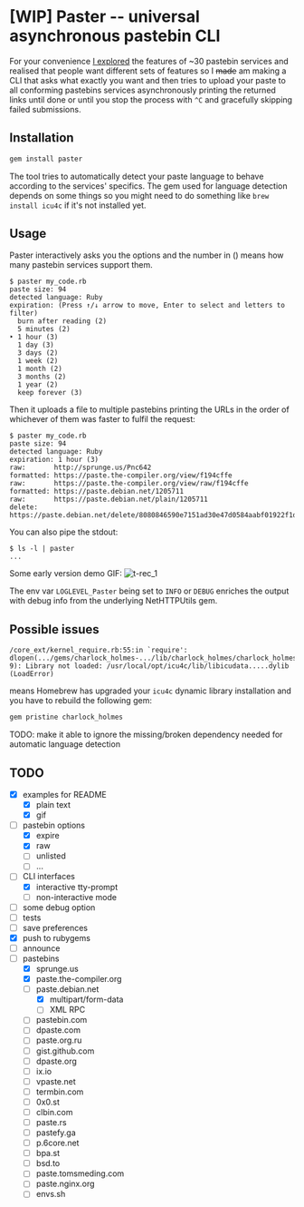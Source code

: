 # [WIP] Paster -- universal asynchronous pastebin CLI

For your convenience [I explored](https://github.com/Nakilon/pcbr-demo/blob/master/pastebins.txt) the features of ~30 pastebin services and realised that people want different sets of features so I ~~made~~ am making a CLI that asks what exactly you want and then tries to upload your paste to all conforming pastebins services asynchronously printing the returned links until done or until you stop the process with `^C` and gracefully skipping failed submissions.

## Installation

```bash
gem install paster
```

The tool tries to automatically detect your paste language to behave according to the services' specifics. The gem used for language detection depends on some things so you might need to do something like `brew install icu4c` if it's not installed yet.

## Usage

Paster interactively asks you the options and the number in () means how many pastebin services support them.

```none
$ paster my_code.rb
paste size: 94
detected language: Ruby
expiration: (Press ↑/↓ arrow to move, Enter to select and letters to filter)
  burn after reading (2)
  5 minutes (2)
‣ 1 hour (3)
  1 day (3)
  3 days (2)
  1 week (2)
  1 month (2)
  3 months (2)
  1 year (2)
  keep forever (3)
```

Then it uploads a file to multiple pastebins printing the URLs in the order of whichever of them was faster to fulfil the request:

```none
$ paster my_code.rb
paste size: 94
detected language: Ruby
expiration: 1 hour (3)
raw:       http://sprunge.us/Pnc642
formatted: https://paste.the-compiler.org/view/f194cffe
raw:       https://paste.the-compiler.org/view/raw/f194cffe
formatted: https://paste.debian.net/1205711
raw:       https://paste.debian.net/plain/1205711
delete:    https://paste.debian.net/delete/8080846590e7151ad30e47d0584aabf01922f1da
```

You can also pipe the stdout:

```none
$ ls -l | paster
...
```

Some early version demo GIF:
![t-rec_1](https://user-images.githubusercontent.com/2870363/123653688-11005480-d836-11eb-8e07-3a9562c8596f.gif)

The env var `LOGLEVEL_Paster` being set to `INFO` or `DEBUG` enriches the output with debug info from the underlying NetHTTPUtils gem.

## Possible issues

```none
/core_ext/kernel_require.rb:55:in `require': dlopen(.../gems/charlock_holmes-.../lib/charlock_holmes/charlock_holmes.bundle, 9): Library not loaded: /usr/local/opt/icu4c/lib/libicudata.....dylib (LoadError)
```

means Homebrew has upgraded your `icu4c` dynamic library installation and you have to rebuild the following gem:

```bash
gem pristine charlock_holmes
```

TODO: make it able to ignore the missing/broken dependency needed for automatic language detection

## TODO

- [x] examples for README
  - [x] plain text
  - [x] gif
- [ ] pastebin options
  - [x] expire
  - [x] raw
  - [ ] unlisted
  - [ ] ...
- [ ] CLI interfaces
  - [x] interactive tty-prompt
  - [ ] non-interactive mode
- [ ] some debug option
- [ ] tests
- [ ] save preferences
- [x] push to rubygems
- [ ] announce
- [ ] pastebins
  - [x] sprunge.us
  - [x] paste.the-compiler.org
  - [ ] paste.debian.net
    - [x] multipart/form-data
    - [ ] XML RPC
  - [ ] pastebin.com
  - [ ] dpaste.com
  - [ ] paste.org.ru
  - [ ] gist.github.com
  - [ ] dpaste.org
  - [ ] ix.io
  - [ ] vpaste.net
  - [ ] termbin.com
  - [ ] 0x0.st
  - [ ] clbin.com
  - [ ] paste.rs
  - [ ] pastefy.ga
  - [ ] p.6core.net
  - [ ] bpa.st
  - [ ] bsd.to
  - [ ] paste.tomsmeding.com
  - [ ] paste.nginx.org
  - [ ] envs.sh

